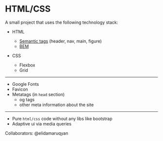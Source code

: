 # HTML/CSS

A small project that uses the following technology stack:

- HTML
  - [Semantic tags](https://www.w3schools.com/html/html5_semantic_elements.asp) (header, nav, main, figure)
  - [BEM](https://www.smashingmagazine.com/2012/04/a-new-front-end-methodology-bem/)

- CSS
    - Flexbox
    - Grid
- --
    
- Google Fonts
- Favicon
- Metatags (in `head` section)
  - og tags
  - other meta information about the site
- --
  
- Pure `html/css` code without any libs like bootstrap
- Adaptive ui via media queries

Collaborators: @elidamaruqyan

